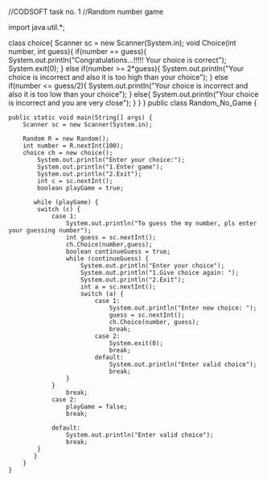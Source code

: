 //CODSOFT task no. 1
//Random number game



import java.util.*;

class choice{
    Scanner sc = new Scanner(System.in);
    void Choice(int number, int guess){
        if(number == guess){
            System.out.println("Congratulations...!!!!! Your choice is correct");
            System.exit(0);
        }
        else if(number >= 2*guess){
            System.out.println("Your choice is incorrect and also it is too high than your choice");
        }
        else if(number <= guess/2){
            System.out.println("Your choice is incorrect and also it is too low than your choice");
        }
        else{
            System.out.println("Your choice is incorrect and you are very close");
        }
    }
}
public class Random_No_Game {

    
    public static void main(String[] args) {
        Scanner sc = new Scanner(System.in);

        Random R = new Random();
        int number = R.nextInt(100);
        choice ch = new choice();
            System.out.println("Enter your choice:");
            System.out.println("1.Enter game");
            System.out.println("2.Exit");
            int c = sc.nextInt();
            boolean playGame = true;
        
           while (playGame) {
            switch (c) {
                case 1:
                    System.out.println("To guess the my number, pls enter your guessing number");
                    int guess = sc.nextInt();
                    ch.Choice(number,guess);
                    boolean continueGuess = true;
                    while (continueGuess) {
                        System.out.println("Enter your choice");
                        System.out.println("1.Give choice again: ");
                        System.out.println("2.Exit");
                        int a = sc.nextInt();
                        switch (a) {
                            case 1:
                                System.out.println("Enter new choice: ");
                                guess = sc.nextInt();
                                ch.Choice(number, guess);
                                break;
                            case 2:
                                System.exit(0);
                                break;
                            default:
                                System.out.println("Enter valid choice");
                                break;
                    }    
                }
                    break;
                case 2:
                    playGame = false;
                    break;
            
                default:
                    System.out.println("Enter valid choice");
                    break;
            }
           }
        }
    }
    

